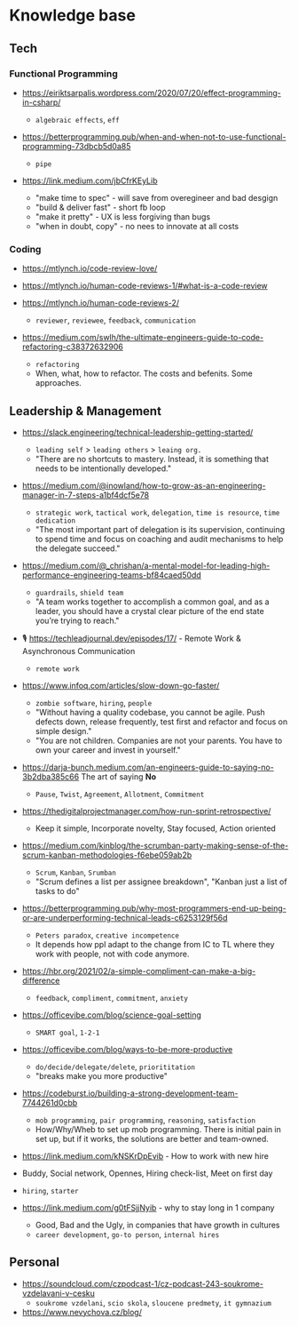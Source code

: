 # Knowledge base

## Tech

### Functional Programming

- https://eiriktsarpalis.wordpress.com/2020/07/20/effect-programming-in-csharp/
   - `algebraic effects`, `eff`
   
- https://betterprogramming.pub/when-and-when-not-to-use-functional-programming-73dbcb5d0a85
   - `pipe`

- https://link.medium.com/jbCfrKEyLib
   - "make time to spec" - will save from overegineer and bad desgign
   - "build & deliver fast" - short fb loop
   - "make it pretty" - UX is less forgiving than bugs
   - "when in doubt, copy" - no nees to innovate at all costs

### Coding

- https://mtlynch.io/code-review-love/
- https://mtlynch.io/human-code-reviews-1/#what-is-a-code-review
- https://mtlynch.io/human-code-reviews-2/
   - `reviewer`, `reviewee`, `feedback`, `communication`

- https://medium.com/swlh/the-ultimate-engineers-guide-to-code-refactoring-c38372632906
   - `refactoring`
   - When, what, how to refactor. The costs and befenits. Some approaches.

## Leadership & Management

- https://slack.engineering/technical-leadership-getting-started/
   - `leading self` > `leading others` > `leaing org.`
   - "There are no shortcuts to mastery. Instead, it is something that needs to be intentionally developed."

- https://medium.com/@inowland/how-to-grow-as-an-engineering-manager-in-7-steps-a1bf4dcf5e78
  - `strategic work`, `tactical work`, `delegation`, `time is resource`, `time dedication`
  - "The most important part of delegation is its supervision, continuing to spend time and focus on coaching and audit mechanisms to help the delegate succeed."
  
- https://medium.com/@_chrishan/a-mental-model-for-leading-high-performance-engineering-teams-bf84caed50dd
   - `guardrails`, `shield team`
   - "A team works together to accomplish a common goal, and as a leader, you should have a crystal clear picture of the end state you’re trying to reach."

- 🎙 https://techleadjournal.dev/episodes/17/ - Remote Work & Asynchronous Communication
   - `remote work`

- https://www.infoq.com/articles/slow-down-go-faster/
   - `zombie software`, `hiring`, `people`
   - "Without having a quality codebase, you cannot be agile. Push defects down, release frequently, test first and refactor and focus on simple design."
   - "You are not children. Companies are not your parents. You have to own your career and invest in yourself."

- https://darja-bunch.medium.com/an-engineers-guide-to-saying-no-3b2dba385c66 The art of saying **No**
   - `Pause`, `Twist`, `Agreement`, `Allotment`, `Commitment`
   
- https://thedigitalprojectmanager.com/how-run-sprint-retrospective/
   - Keep it simple, Incorporate novelty, Stay focused, Action oriented

- https://medium.com/kinblog/the-scrumban-party-making-sense-of-the-scrum-kanban-methodologies-f6ebe059ab2b
   - `Scrum`, `Kanban`, `Srumban`
   - "Scrum defines a list per assignee breakdown", "Kanban just a list of tasks to do"

- https://betterprogramming.pub/why-most-programmers-end-up-being-or-are-underperforming-technical-leads-c6253129f56d
   - `Peters paradox`, `creative incompetence`
   - It depends how ppl adapt to the change from IC to TL where they work with people, not with code anymore.
   
- https://hbr.org/2021/02/a-simple-compliment-can-make-a-big-difference
   - `feedback`, `compliment`, `commitment`, `anxiety`

- https://officevibe.com/blog/science-goal-setting
   - `SMART goal`, `1-2-1`

- https://officevibe.com/blog/ways-to-be-more-productive
   - `do/decide/delegate/delete`, `priorititation`
   - "breaks make you more productive"

- https://codeburst.io/building-a-strong-development-team-7744261d0cbb
  - `mob programming`, `pair programming`, `reasoning`, `satisfaction`
  - How/Why/Wheb to set up mob programming. There is initial pain in set up, but if it works, the solutions are better and team-owned.

-  https://link.medium.com/kNSKrDpEvib - How to work with new hire
  - Buddy, Social network, Opennes, Hiring check-list, Meet on first day
  - `hiring`, `starter`

-  https://link.medium.com/g0tFSjjNyib - why to stay long in 1 company
   - Good, Bad and the Ugly, in companies that have growth in cultures
   - `career development`, `go-to person`, `internal hires`


## Personal

- https://soundcloud.com/czpodcast-1/cz-podcast-243-soukrome-vzdelavani-v-cesku
   - `soukrome vzdelani`, `scio skola`, `sloucene predmety`, `it gymnazium`
- https://www.nevychova.cz/blog/

